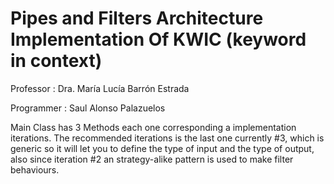 # Pipes and Filters Architecture Implementation Of KWIC (keyword in context)

Professor : Dra. María Lucía Barrón Estrada

Programmer : Saul Alonso Palazuelos

Main Class has 3 Methods each one corresponding a implementation iterations. The recommended iterations is the last one currently #3, which is generic so it will let you to define the type of input and the type of output, also since iteration #2 an strategy-alike pattern is used to make filter behaviours.

